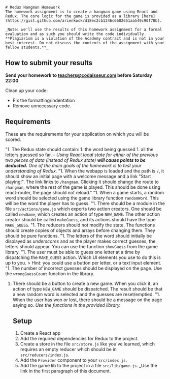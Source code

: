    # Redux Hangman Homework
    The homework assignment is to create a hangman game using React and Redux. The core logic for the game is provided as a library [here](https://gist.github.com/arienkock/d18ec2cb1246c6602651aa549c90f70b).

    _Note: we'll use the results of this homework assignment for a formal evaluation and as such you should write the code individually. **Plagiarism is a violation of the Academy contract and is not in your best interest. Do not discuss the contents of the assignment with your fellow students.**_

## How to submit your results

**Send your homework to teachers@codaisseur.com before Saturday 22:00**

Clean up your code:

- Fix the formatting/indentation
- Remove unnecessary code.

## Requirements
These are the requirements for your application on which you will be scored.

"1. The Redux state should contain: 
    1. the word being guessed
    1. all the letters guessed so far. 
    - _Using React _local state_ for either of the previous two pieces of data (instead of Redux state) **will cause points to be deducted.** One of the main goals of the homework is to test your understanding of Redux._
"1. When the webapp is loaded and the path is `/`, it should show an initial page with a welcome message and a link "Start playing!". The link links to `/hangman`. Clicking it should change the route to `/hangman`, where the rest of the game is played. This should be done using react-router, the page should not reload."
"1. When a game starts, a random word should be selected using the game library function `randomWord`. This will be the word the player has to guess.
"1. There should be a module in the file `src/actions/game.js` which exports two action creators. One should be called `newGame`, which creates an action of type `NEW_GAME`. The other action creator should be called `makeGuess`, and its actions should have the type `MAKE_GUESS`.
"1. The reducers should not modify the state. The functions should create copies of objects and arrays before changing them. They should be pure functions.
"1. The letters of the word should initially be displayed as _underscores_ and as the player makes correct guesses, the letters should appear. You can use the function `showGuess` from the game library.
"1. The user must be able to guess one letter at a time by dispatching the `MAKE_GUESS` action. Which UI elements you use to do this is up to you.
    > Hint: you could use a button per letter, or a text input element.
"1. The number of incorrect guesses should be displayed on the page. Use the `wrongGuessCount` function in the library.
1. There should be a button to create a new game. When you click it, an action of type `NEW_GAME` should be dispatched. The result should be that a new random word is selected and the guesses are reset/emptied.
"1. When the user has won or lost, there should be a message on the page saying so. _Use the functions in the provided library._

    ## Setup
    1. Create a React app
    1. Add the required dependencies for Redux to the project. 
    1. Create a store in the file `src/store.js` like you've learned, which requires an empty reducer which should be in `src/reducers/index.js`. 
    1. Add the `Provider` component to your `src/index.js`.
    1. Add the game lib to the project in a file `src/lib/game.js`. _Use the link in the first paragraph of this document.